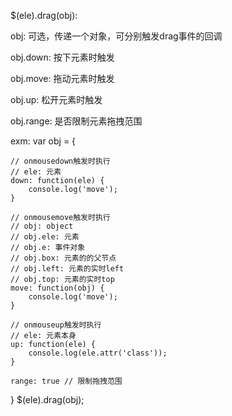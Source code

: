 
$(ele).drag(obj):

obj: 可选，传递一个对象，可分别触发drag事件的回调

obj.down: 按下元素时触发

obj.move: 拖动元素时触发

obj.up: 松开元素时触发

obj.range: 是否限制元素拖拽范围

exm:
var obj = {

    // onmousedown触发时执行
    // ele: 元素
    down: function(ele) {
        console.log('move');
    }

    // onmousemove触发时执行
    // obj: object
    // obj.ele: 元素
    // obj.e: 事件对象
    // obj.box: 元素的的父节点
    // obj.left: 元素的实时left
    // obj.top: 元素的实时top
    move: function(obj) {   
        console.log('move');
    }

    // onmouseup触发时执行
    // ele: 元素本身
    up: function(ele) {
        console.log(ele.attr('class'));
    }

    range: true // 限制拖拽范围
}
$(ele).drag(obj);
